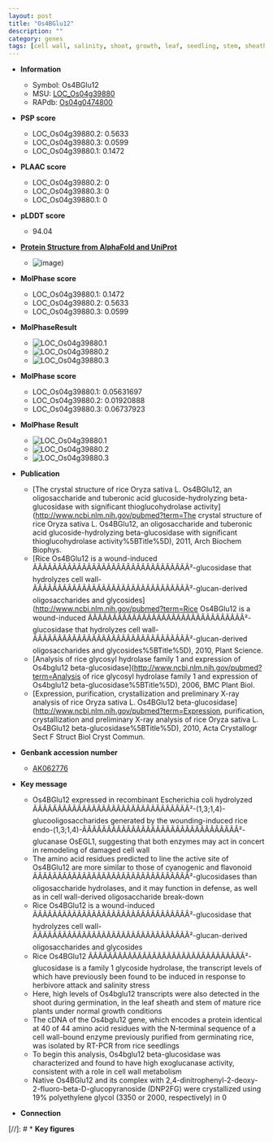 ```yaml
---
layout: post
title: "Os4BGlu12"
description: ""
category: genes
tags: [cell wall, salinity, shoot, growth, leaf, seedling, stem, sheath, ethylene, salinity stress, defense]
---
```


* **Information**  
    + Symbol: Os4BGlu12  
    + MSU: [LOC_Os04g39880](http://rice.plantbiology.msu.edu/cgi-bin/ORF_infopage.cgi?orf=LOC_Os04g39880)  
    + RAPdb: [Os04g0474800](http://rapdb.dna.affrc.go.jp/viewer/gbrowse_details/irgsp1?name=Os04g0474800)  

* **PSP score**  
    + LOC_Os04g39880.2: 0.5633 
    + LOC_Os04g39880.3: 0.0599 
    + LOC_Os04g39880.1: 0.1472 

* **PLAAC score**  
    + LOC_Os04g39880.2: 0 
    + LOC_Os04g39880.3: 0 
    + LOC_Os04g39880.1: 0 

* **pLDDT score**
    + 94.04

* **[Protein Structure from AlphaFold and UniProt](https://www.uniprot.org/uniprotkb/Q7XKV4/entry#structure)**
    + ![image](https://ricepsp.github.io/images/Q7/AF-Q7XKV4-F1.png))

* **MolPhase score**
    + LOC_Os04g39880.1: 0.1472
    + LOC_Os04g39880.2: 0.5633
    + LOC_Os04g39880.3: 0.0599

* **MolPhaseResult**
    + ![LOC_Os04g39880.1](https://ricepsp.github.io/pictures/LOC_Os04g/LOC_Os04g39880.1.png)
    + ![LOC_Os04g39880.2](https://ricepsp.github.io/pictures/LOC_Os04g/LOC_Os04g39880.2.png)
    + ![LOC_Os04g39880.3](https://ricepsp.github.io/pictures/LOC_Os04g/LOC_Os04g39880.3.png)

* **MolPhase score**
    + LOC_Os04g39880.1: 0.05631697
    + LOC_Os04g39880.2: 0.01920888
    + LOC_Os04g39880.3: 0.06737923

* **MolPhase Result**
    + ![LOC_Os04g39880.1](https://304243504.github.io/Pictures/LOC_Os04g/LOC_Os04g39880.1.png)
    + ![LOC_Os04g39880.2](https://304243504.github.io/Pictures/LOC_Os04g/LOC_Os04g39880.2.png)
    + ![LOC_Os04g39880.3](https://304243504.github.io/Pictures/LOC_Os04g/LOC_Os04g39880.3.png)

* **Publication**  
    + [The crystal structure of rice Oryza sativa L. Os4BGlu12, an oligosaccharide and tuberonic acid glucoside-hydrolyzing beta-glucosidase with significant thioglucohydrolase activity](http://www.ncbi.nlm.nih.gov/pubmed?term=The crystal structure of rice Oryza sativa L. Os4BGlu12, an oligosaccharide and tuberonic acid glucoside-hydrolyzing beta-glucosidase with significant thioglucohydrolase activity%5BTitle%5D), 2011, Arch Biochem Biophys.
    + [Rice Os4BGlu12 is a wound-induced ÃÂÃÂÃÂÃÂÃÂÃÂÃÂÃÂÃÂÃÂÃÂÃÂÃÂÃÂÃÂÃÂ²-glucosidase that hydrolyzes cell wall-ÃÂÃÂÃÂÃÂÃÂÃÂÃÂÃÂÃÂÃÂÃÂÃÂÃÂÃÂÃÂÃÂ²-glucan-derived oligosaccharides and glycosides](http://www.ncbi.nlm.nih.gov/pubmed?term=Rice Os4BGlu12 is a wound-induced ÃÂÃÂÃÂÃÂÃÂÃÂÃÂÃÂÃÂÃÂÃÂÃÂÃÂÃÂÃÂÃÂ²-glucosidase that hydrolyzes cell wall-ÃÂÃÂÃÂÃÂÃÂÃÂÃÂÃÂÃÂÃÂÃÂÃÂÃÂÃÂÃÂÃÂ²-glucan-derived oligosaccharides and glycosides%5BTitle%5D), 2010, Plant Science.
    + [Analysis of rice glycosyl hydrolase family 1 and expression of Os4bglu12 beta-glucosidase](http://www.ncbi.nlm.nih.gov/pubmed?term=Analysis of rice glycosyl hydrolase family 1 and expression of Os4bglu12 beta-glucosidase%5BTitle%5D), 2006, BMC Plant Biol.
    + [Expression, purification, crystallization and preliminary X-ray analysis of rice Oryza sativa L. Os4BGlu12 beta-glucosidase](http://www.ncbi.nlm.nih.gov/pubmed?term=Expression, purification, crystallization and preliminary X-ray analysis of rice Oryza sativa L. Os4BGlu12 beta-glucosidase%5BTitle%5D), 2010, Acta Crystallogr Sect F Struct Biol Cryst Commun.

* **Genbank accession number**  
    + [AK062776](http://www.ncbi.nlm.nih.gov/nuccore/AK062776)

* **Key message**  
    + Os4BGlu12 expressed in recombinant Escherichia coli hydrolyzed ÃÂÃÂÃÂÃÂÃÂÃÂÃÂÃÂÃÂÃÂÃÂÃÂÃÂÃÂÃÂÃÂ²-(1,3;1,4)-glucooligosaccharides generated by the wounding-induced rice endo-(1,3;1,4)-ÃÂÃÂÃÂÃÂÃÂÃÂÃÂÃÂÃÂÃÂÃÂÃÂÃÂÃÂÃÂÃÂ²-glucanase OsEGL1, suggesting that both enzymes may act in concert in remodeling of damaged cell wall
    + The amino acid residues predicted to line the active site of Os4BGlu12 are more similar to those of cyanogenic and flavonoid ÃÂÃÂÃÂÃÂÃÂÃÂÃÂÃÂÃÂÃÂÃÂÃÂÃÂÃÂÃÂÃÂ²-glucosidases than oligosaccharide hydrolases, and it may function in defense, as well as in cell wall-derived oligosaccharide break-down
    + Rice Os4BGlu12 is a wound-induced ÃÂÃÂÃÂÃÂÃÂÃÂÃÂÃÂÃÂÃÂÃÂÃÂÃÂÃÂÃÂÃÂ²-glucosidase that hydrolyzes cell wall-ÃÂÃÂÃÂÃÂÃÂÃÂÃÂÃÂÃÂÃÂÃÂÃÂÃÂÃÂÃÂÃÂ²-glucan-derived oligosaccharides and glycosides
    + Rice Os4BGlu12 ÃÂÃÂÃÂÃÂÃÂÃÂÃÂÃÂÃÂÃÂÃÂÃÂÃÂÃÂÃÂÃÂ²-glucosidase is a family 1 glycoside hydrolase, the transcript levels of which have previously been found to be induced in response to herbivore attack and salinity stress
    + Here, high levels of Os4bglu12 transcripts were also detected in the shoot during germination, in the leaf sheath and stem of mature rice plants under normal growth conditions
    + The cDNA of the Os4bglu12 gene, which encodes a protein identical at 40 of 44 amino acid residues with the N-terminal sequence of a cell wall-bound enzyme previously purified from germinating rice, was isolated by RT-PCR from rice seedlings
    + To begin this analysis, Os4bglu12 beta-glucosidase was characterized and found to have high exoglucanase activity, consistent with a role in cell wall metabolism
    + Native Os4BGlu12 and its complex with 2,4-dinitrophenyl-2-deoxy-2-fluoro-beta-D-glucopyranoside (DNP2FG) were crystallized using 19% polyethylene glycol (3350 or 2000, respectively) in 0

* **Connection**  

[//]: # * **Key figures**  


